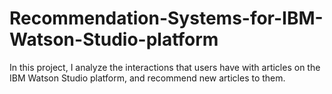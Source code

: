 # Recommendation-Systems-for-IBM-Watson-Studio-platform
In this project, I analyze the interactions that users have with articles on the IBM Watson Studio platform, and recommend new articles to them.
